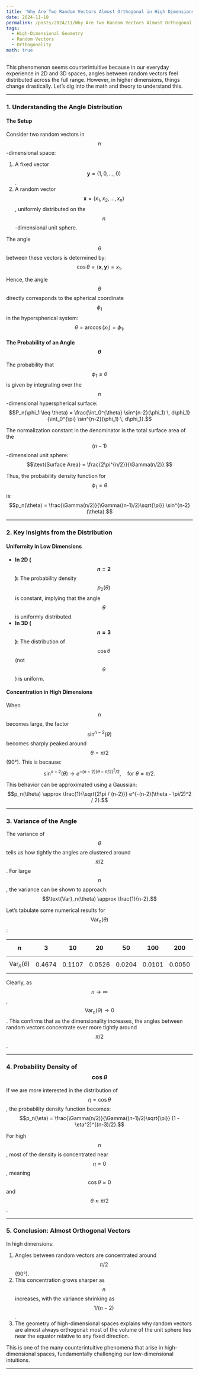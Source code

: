 ```yaml
---
title: 'Why Are Two Random Vectors Almost Orthogonal in High Dimensions'
date: 2024-11-18
permalink: /posts/2024/11/Why Are Two Random Vectors Almost Orthogonal in High Dimensions/
tags:
  - High-Dimensional Geometry
  - Random Vectors
  - Orthogonality
math: true
---
```



This phenomenon seems counterintuitive because in our everyday experience in 2D and 3D spaces, angles between random vectors feel distributed across the full range. However, in higher dimensions, things change drastically. Let’s dig into the math and theory to understand this.

---

### 1. **Understanding the Angle Distribution**

#### The Setup
Consider two random vectors in $$n$$-dimensional space:
1. A fixed vector $$\mathbf{y} = (1, 0, \dots, 0)$$.
2. A random vector $$\mathbf{x} = (x_1, x_2, \dots, x_n)$$, uniformly distributed on the $$n$$-dimensional unit sphere.

The angle $$\theta$$ between these vectors is determined by:
$$\cos\theta = \langle \mathbf{x}, \mathbf{y} \rangle = x_1.$$

Hence, the angle $$\theta$$ directly corresponds to the spherical coordinate $$\phi_1$$ in the hyperspherical system:
$$\theta = \arccos(x_1) = \phi_1.$$

#### The Probability of an Angle $$\theta$$
The probability that $$\phi_1 \leq \theta$$ is given by integrating over the $$n$$-dimensional hyperspherical surface:
$$P_n(\phi_1 \leq \theta) = \frac{\int_0^{\theta} \sin^{n-2}(\phi_1) \, d\phi_1}{\int_0^{\pi} \sin^{n-2}(\phi_1) \, d\phi_1}.$$

The normalization constant in the denominator is the total surface area of the $$(n-1)$$-dimensional unit sphere:
$$\text{Surface Area} = \frac{2\pi^{n/2}}{\Gamma(n/2)}.$$

Thus, the probability density function for $$\phi_1 = \theta$$ is:
$$p_n(\theta) = \frac{\Gamma(n/2)}{\Gamma((n-1)/2)\sqrt{\pi}} \sin^{n-2}(\theta).$$

---

### 2. **Key Insights from the Distribution**

#### Uniformity in Low Dimensions
- **In 2D ($$n = 2$$):** The probability density $$p_2(\theta)$$ is constant, implying that the angle $$\theta$$ is uniformly distributed.
- **In 3D ($$n = 3$$):** The distribution of $$\cos\theta$$ (not $$\theta$$) is uniform.

#### Concentration in High Dimensions
When $$n$$ becomes large, the factor $$\sin^{n-2}(\theta)$$ becomes sharply peaked around $$\theta = \pi/2$$ (90°). This is because:
$$\sin^{n-2}(\theta) \to e^{-(n-2)(\theta - \pi/2)^2/2}, \quad \text{for } \theta \approx \pi/2.$$

This behavior can be approximated using a Gaussian:
$$p_n(\theta) \approx \frac{1}{\sqrt{2\pi / (n-2)}} e^{-(n-2)(\theta - \pi/2)^2 / 2}.$$

---

### 3. **Variance of the Angle**

The variance of $$\theta$$ tells us how tightly the angles are clustered around $$\pi/2$$. For large $$n$$, the variance can be shown to approach:
$$\text{Var}_n(\theta) \approx \frac{1}{n-2}.$$

Let’s tabulate some numerical results for $$\text{Var}_n(\theta)$$:

| $$n$$   | 3      | 10    | 20     | 50     | 100    | 200    | 1000   |
|---------|--------|--------|--------|--------|--------|--------|--------|
| $$\text{Var}_n(\theta)$$ | 0.4674 | 0.1107 | 0.0526 | 0.0204 | 0.0101 | 0.0050 | 0.0010 |

Clearly, as $$n \to \infty$$, $$\text{Var}_n(\theta) \to 0$$. This confirms that as the dimensionality increases, the angles between random vectors concentrate ever more tightly around $$\pi/2$$.

---

### 4. **Probability Density of $$\cos\theta$$**

If we are more interested in the distribution of $$\eta = \cos\theta$$, the probability density function becomes:
$$p_n(\eta) = \frac{\Gamma(n/2)}{\Gamma((n-1)/2)\sqrt{\pi}} (1 - \eta^2)^{(n-3)/2}.$$

For high $$n$$, most of the density is concentrated near $$\eta = 0$$, meaning $$\cos\theta \approx 0$$ and $$\theta \approx \pi/2$$.

---

### 5. **Conclusion: Almost Orthogonal Vectors**

In high dimensions:
1. Angles between random vectors are concentrated around $$\pi/2$$ (90°).
2. This concentration grows sharper as $$n$$ increases, with the variance shrinking as $$1/(n-2)$$.
3. The geometry of high-dimensional spaces explains why random vectors are almost always orthogonal: most of the volume of the unit sphere lies near the equator relative to any fixed direction.

This is one of the many counterintuitive phenomena that arise in high-dimensional spaces, fundamentally challenging our low-dimensional intuitions.

--- 
